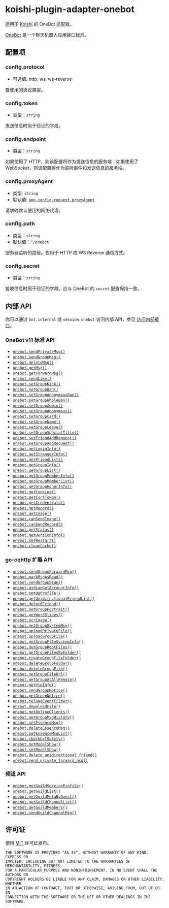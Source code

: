 # koishi-plugin-adapter-onebot

适用于 [Koishi](https://koishi.chat/) 的 OneBot 适配器。

[OneBot](https://github.com/howmanybots/onebot) 是一个聊天机器人应用接口标准。

## 配置项

### config.protocol

- 可选值: http, ws, ws-reverse

要使用的协议类型。

### config.token

- 类型：`string`

发送信息时用于验证的字段。

### config.endpoint

- 类型：`string`

如果使用了 HTTP，则该配置将作为发送信息的服务端；如果使用了 WebSocket，则该配置将作为监听事件和发送信息的服务端。

### config.proxyAgent

- 类型: `string`
- 默认值: [`app.config.request.proxyAgent`](https://koishi.chat/zh-CN/api/core/app.html#options-request-proxyagent)

请求时默认使用的网络代理。

### config.path

- 类型：`string`
- 默认值：`'/onebot'`

服务器监听的路径。仅用于 HTTP 或 WS Reverse 通信方式。

### config.secret

- 类型：`string`

接收信息时用于验证的字段，应与 OneBot 的 `secret` 配置保持一致。

## 内部 API

你可以通过 `bot.internal` 或 `session.onebot` 访问内部 API，参见 [访问内部接口](https://koishi.chat/zh-CN/guide/adapter/bot.html#internal-access)。

### OneBot v11 标准 API

- [`onebot.sendPrivateMsg()`](https://github.com/botuniverse/onebot-11/blob/master/api/public.md#send_private_msg-发送私聊消息)
- [`onebot.sendGroupMsg()`](https://github.com/botuniverse/onebot-11/blob/master/api/public.md#send_group_msg-发送群消息)
- [`onebot.deleteMsg()`](https://github.com/botuniverse/onebot-11/blob/master/api/public.md#delete_msg-撤回消息)
- [`onebot.getMsg()`](https://github.com/botuniverse/onebot-11/blob/master/api/public.md#get_msg-获取消息)
- [`onebot.getForwardMsg()`](https://github.com/botuniverse/onebot-11/blob/master/api/public.md#get_forward_msg-获取合并转发消息)
- [`onebot.sendLike()`](https://github.com/botuniverse/onebot-11/blob/master/api/public.md#send_like-发送好友赞)
- [`onebot.setGroupKick()`](https://github.com/botuniverse/onebot-11/blob/master/api/public.md#set_group_kick-群组踢人)
- [`onebot.setGroupBan()`](https://github.com/botuniverse/onebot-11/blob/master/api/public.md#set_group_ban-群组单人禁言)
- [`onebot.setGroupAnonymousBan()`](https://github.com/botuniverse/onebot-11/blob/master/api/public.md#set_group_anonymous_ban-群组匿名用户禁言)
- [`onebot.setGroupWholeBan()`](https://github.com/botuniverse/onebot-11/blob/master/api/public.md#set_group_whole_ban-群组全员禁言)
- [`onebot.setGroupAdmin()`](https://github.com/botuniverse/onebot-11/blob/master/api/public.md#set_group_admin-群组设置管理员)
- [`onebot.setGroupAnonymous()`](https://github.com/botuniverse/onebot-11/blob/master/api/public.md#set_group_anonymous-群组匿名)
- [`onebot.setGroupCard()`](https://github.com/botuniverse/onebot-11/blob/master/api/public.md#set_group_card-设置群名片群备注)
- [`onebot.setGroupName()`](https://github.com/botuniverse/onebot-11/blob/master/api/public.md#set_group_name-设置群名)
- [`onebot.setGroupLeave()`](https://github.com/botuniverse/onebot-11/blob/master/api/public.md#set_group_leave-退出群组)
- [`onebot.setGroupSpecialTitle()`](https://github.com/botuniverse/onebot-11/blob/master/api/public.md#set_group_special_title-设置群组专属头衔)
- [`onebot.setFriendAddRequest()`](https://github.com/botuniverse/onebot-11/blob/master/api/public.md#set_friend_add_request-处理加好友请求)
- [`onebot.setGroupAddRequest()`](https://github.com/botuniverse/onebot-11/blob/master/api/public.md#set_group_add_request-处理加群请求邀请)
- [`onebot.getLoginInfo()`](https://github.com/botuniverse/onebot-11/blob/master/api/public.md#get_login_info-获取登录号信息)
- [`onebot.getStrangerInfo()`](https://github.com/botuniverse/onebot-11/blob/master/api/public.md#get_stranger_info-获取陌生人信息)
- [`onebot.getFriendList()`](https://github.com/botuniverse/onebot-11/blob/master/api/public.md#get_friend_list-获取好友列表)
- [`onebot.getGroupInfo()`](https://github.com/botuniverse/onebot-11/blob/master/api/public.md#get_group_info-获取群信息)
- [`onebot.getGroupList()`](https://github.com/botuniverse/onebot-11/blob/master/api/public.md#get_group_list-获取群列表)
- [`onebot.getGroupMemberInfo()`](https://github.com/botuniverse/onebot-11/blob/master/api/public.md#get_group_member_info-获取群成员信息)
- [`onebot.getGroupMemberList()`](https://github.com/botuniverse/onebot-11/blob/master/api/public.md#get_group_member_list-获取群成员列表)
- [`onebot.getGroupHonorInfo()`](https://github.com/botuniverse/onebot-11/blob/master/api/public.md#get_group_honor_info-获取群荣誉信息)
- [`onebot.getCookies()`](https://github.com/botuniverse/onebot-11/blob/master/api/public.md#get_cookies-获取-cookies)
- [`onebot.getCsrfToken()`](https://github.com/botuniverse/onebot-11/blob/master/api/public.md#get_csrf_token-获取-csrf-token)
- [`onebot.getCredentials()`](https://github.com/botuniverse/onebot-11/blob/master/api/public.md#get_credentials-获取-qq-相关接口凭证)
- [`onebot.getRecord()`](https://github.com/botuniverse/onebot-11/blob/master/api/public.md#get_record-获取语音)
- [`onebot.getImage()`](https://github.com/botuniverse/onebot-11/blob/master/api/public.md#get_image-获取图片)
- [`onebot.canSendImage()`](https://github.com/botuniverse/onebot-11/blob/master/api/public.md#can_send_image-检查是否可以发送图片)
- [`onebot.canSendRecord()`](https://github.com/botuniverse/onebot-11/blob/master/api/public.md#can_send_record-检查是否可以发送语音)
- [`onebot.getStatus()`](https://github.com/botuniverse/onebot-11/blob/master/api/public.md#get_status-获取运行状态)
- [`onebot.getVersionInfo()`](https://github.com/botuniverse/onebot-11/blob/master/api/public.md#get_version_info-获取版本信息)
- [`onebot.setRestart()`](https://github.com/botuniverse/onebot-11/blob/master/api/public.md#set_restart-重启-onebot-实现)
- [`onebot.cleanCache()`](https://github.com/botuniverse/onebot-11/blob/master/api/public.md#clean_cache-清理缓存)

### go-cqhttp 扩展 API

- [`onebot.sendGroupForwardMsg()`](https://docs.go-cqhttp.org/api/#发送合并转发-群聊)
- [`onebot.markMsgAsRead()`](https://docs.go-cqhttp.org/api/#标记消息已读)
- [`onebot.sendGroupSign()`](https://docs.go-cqhttp.org/api/#群打卡)
- [`onebot.qidianGetAccountInfo()`](https://docs.go-cqhttp.org/api/#获取企点账号信息)
- [`onebot.setQqProfile()`](https://docs.go-cqhttp.org/api/#设置登录号资料)
- [`onebot.getUnidirectionalFriendList()`](https://docs.go-cqhttp.org/api/#获取单向好友列表)
- [`onebot.deleteFriend()`](https://docs.go-cqhttp.org/api/#删除好友)
- [`onebot.setGroupPortrait()`](https://docs.go-cqhttp.org/api/#设置群头像)
- [`onebot.getWordSlices()`](https://docs.go-cqhttp.org/api/#获取中文分词-隐藏-api)
- [`onebot.ocrImage()`](https://docs.go-cqhttp.org/api/#图片-ocr)
- [`onebot.getGroupSystemMsg()`](https://docs.go-cqhttp.org/api/#获取群系统消息)
- [`onebot.uploadPrivateFile()`](https://docs.go-cqhttp.org/api/#上传私聊文件)
- [`onebot.uploadGroupFile()`](https://docs.go-cqhttp.org/api/#上传群文件)
- [`onebot.getGroupFileSystemInfo()`](https://docs.go-cqhttp.org/api/#获取群文件系统信息)
- [`onebot.getGroupRootFiles()`](https://docs.go-cqhttp.org/api/#获取群根目录文件列表)
- [`onebot.getGroupFilesByFolder()`](https://docs.go-cqhttp.org/api/#获取群子目录文件列表)
- [`onebot.createGroupFileFolder()`](https://docs.go-cqhttp.org/api/#创建群文件文件夹)
- [`onebot.deleteGroupFolder()`](https://docs.go-cqhttp.org/api/#删除群文件文件夹)
- [`onebot.deleteGroupFile()`](https://docs.go-cqhttp.org/api/#删除群文件)
- [`onebot.getGroupFileUrl()`](https://docs.go-cqhttp.org/api/#获取群文件资源链接)
- [`onebot.getGroupAtAllRemain()`](https://docs.go-cqhttp.org/api/#获取群-全体成员-剩余次数)
- [`onebot.getVipInfo()`](https://github.com/Mrs4s/go-cqhttp/blob/master/docs/cqhttp.md?plain=1#L1081)
- [`onebot.sendGroupNotice()`](https://docs.go-cqhttp.org/api/#发送群公告)
- [`onebot.getGroupNotice()`](https://docs.go-cqhttp.org/api/#获取群公告)
- [`onebot.reloadEventFilter()`](https://docs.go-cqhttp.org/api/#重载事件过滤器)
- [`onebot.downloadFile()`](https://docs.go-cqhttp.org/api/#下载文件到缓存目录)
- [`onebot.getOnlineClients()`](https://docs.go-cqhttp.org/api/#获取当前账号在线客户端列表)
- [`onebot.getGroupMsgHistory()`](https://docs.go-cqhttp.org/api/#获取群消息历史记录)
- [`onebot.setEssenceMsg()`](https://docs.go-cqhttp.org/api/#设置精华消息)
- [`onebot.deleteEssenceMsg()`](https://docs.go-cqhttp.org/api/#移出精华消息)
- [`onebot.getEssenceMsgList()`](https://docs.go-cqhttp.org/api/#获取精华消息列表)
- [`onebot.checkUrlSafely()`](https://docs.go-cqhttp.org/api/#检查链接安全性)
- [`onebot.getModelShow()`](https://docs.go-cqhttp.org/api/#获取在线机型)
- [`onebot.setModelShow()`](https://docs.go-cqhttp.org/api/#设置在线机型)
- [`onebot.delete_unidirectional_friend()`](https://docs.go-cqhttp.org/api/#删除单向好友)
- [`onebot.send_private_forward_msg()`](https://docs.go-cqhttp.org/api/#发送合并转发-好友)

### 频道 API

- [`onebot.getGuildServiceProfile()`](https://docs.go-cqhttp.org/api/guild.html#获取频道系统内bot的资料)
- [`onebot.getGuildList()`](https://docs.go-cqhttp.org/api/guild.html#获取频道列表)
- [`onebot.getGuildMetaByGuest()`](https://docs.go-cqhttp.org/api/guild.html#通过访客获取频道元数据)
- [`onebot.getGuildChannelList()`](https://docs.go-cqhttp.org/api/guild.html#获取子频道列表)
- [`onebot.getGuildMembers()`](https://docs.go-cqhttp.org/api/guild.html#获取频道成员列表)
- [`onebot.sendGuildChannelMsg()`](https://docs.go-cqhttp.org/api/guild.html#发送信息到子频道)

## 许可证

使用 [MIT](./LICENSE) 许可证发布。

```
THE SOFTWARE IS PROVIDED "AS IS", WITHOUT WARRANTY OF ANY KIND, EXPRESS OR
IMPLIED, INCLUDING BUT NOT LIMITED TO THE WARRANTIES OF MERCHANTABILITY, FITNESS
FOR A PARTICULAR PURPOSE AND NONINFRINGEMENT. IN NO EVENT SHALL THE AUTHORS OR
COPYRIGHT HOLDERS BE LIABLE FOR ANY CLAIM, DAMAGES OR OTHER LIABILITY, WHETHER
IN AN ACTION OF CONTRACT, TORT OR OTHERWISE, ARISING FROM, OUT OF OR IN
CONNECTION WITH THE SOFTWARE OR THE USE OR OTHER DEALINGS IN THE SOFTWARE.
```
